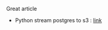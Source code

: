 Great article 
- Python stream postgres to s3 : [link](https://blog.edanschwartz.com/2018/11/29/python-stream-postgres-to-s3) 